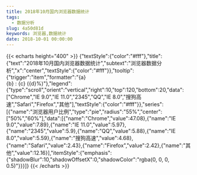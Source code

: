 ```yaml
---
title: 2018年10月国内浏览器数据统计
tags:  
  - 数据分析
slug: 4a50d81d
keywords: 浏览器,数据统计
date: 2018-10-01 00:00:00
---
```


{{< echarts height="400" >}}
    {"textStyle":{"color":"#fff"},"title":{"text":"2018年10月国内浏览器数据统计","subtext":"浏览器数据分析","x":"center","textStyle":{"color":"#fff"}},"tooltip":{"trigger":"item","formatter":"{a} <br/>{b} : {c} ({d}%)"},"legend":{"type":"scroll","orient":"vertical","right":10,"top":120,"bottom":20,"data":["Chrome","IE 9.0","IE 11.0","2345","QQ","IE 8.0","搜狗高速","Safari","Firefox","其他"],"textStyle":{"color":"#fff"}},"series":[{"name":"浏览器用户比例","type":"pie","radius":"55%","center":["50%","60%"],"data":[{"name":"Chrome","value":47.08},{"name":"IE 9.0","value":7.89},{"name":"IE 11.0","value":5.97},{"name":"2345","value":5.9},{"name":"QQ","value":5.88},{"name":"IE 8.0","value":5.59},{"name":"搜狗高速","value":4.68},{"name":"Safari","value":2.43},{"name":"Firefox","value":2.42},{"name":"其他","value":12.16}],"itemStyle":{"emphasis":{"shadowBlur":10,"shadowOffsetX":0,"shadowColor":"rgba(0, 0, 0, 0.5)"}}}]}
{{< /echarts >}}
    
